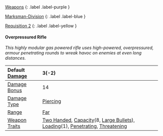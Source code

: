 
[Weapons](Game/Weapons-List)
{: .label .label-purple }

[Marksman-Division](Game/Blocks/Marksman-Division)
{: .label .label-blue }

[Requisition 2](Game/Deployment#Requisition)
{: .label .label-yellow }
#### Overpressured Rifle
*This highly modular gas powered rifle uses high-powered, overpressured, armour penetrating rounds to wreak havoc on enemies at even long distances.*

| Default [Damage](Core/Weapons#Calculating%20Damage) | 3(-2)                                                                                                                                                                                                                                                                            |
| :-------------------------------------------------- | :------------------------------------------------------------------------------------------------------------------------------------------------------------------------------------------------------------------------------------------------------------------------------- |
| [Damage Bonus](Game/Core/Weapons#Damage%20Bonus)    | 14                                                                                                                                                                                                                                                                               |
| [Damage Type](Core/Weapons#Damage%20Type)           | [Piercing](Game/Core/Injury#Piercing)                                                                                                                                                                                                                                            |
| [Range](Core/Weapons#Range)                         | [Far](Game/Core/Movement#Far)                                                                                                                                                                                                                                                    |
| [Weapon Traits](Core/Weapon-Traits)                 | [Two Handed](Game/Core/Blocks/Two-Handed), [Capacity](Game/Core/Blocks/Capacity)(8, [Large Bullets](Game/Munition-Details#Large%20Bullets)), [Loading](Game/Core/Blocks/Loading)(1), [Penetrating](Game/Core/Blocks/Penetrating), [Threatening](Game/Core/Blocks/Threatening) |
